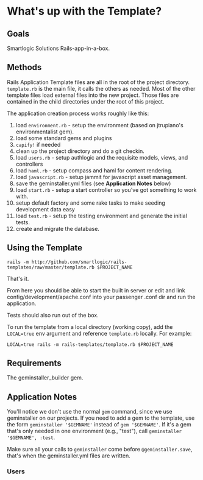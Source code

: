 # What's up with the Template?

## Goals

Smartlogic Solutions Rails-app-in-a-box.

## Methods

Rails Application Template files are all in the root of the project directory.
`template.rb` is the main file, it calls the others as needed. Most of the
other template files load external files into the new project. Those files are
contained in the child directories under the root of this project.

The application creation process works roughly like this:

1. load `environment.rb` - setup the environment (based on jtrupiano's environmentalist gem).
2. load some standard gems and plugins
3. `capify!` if needed
4. clean up the project directory and do a git checkin.
5. load `users.rb` - setup authlogic and the requisite models, views, and controllers
6. load `haml.rb` - setup compass and haml for content rendering.
7. load `javascript.rb` - setup jammit for javascript asset management.
8. save the geminstaller.yml files (see **Application Notes** below)
9. load `start.rb` - setup a start controller so you've got something to work with.
10. setup default factory and some rake tasks to make seeding development data easy
11. load `test.rb` - setup the testing environment and generate the initial tests.
12. create and migrate the database.

## Using the Template

    rails -m http://github.com/smartlogic/rails-templates/raw/master/template.rb $PROJECT_NAME

That's it.

From here you should be able to start the built in server or edit and link
config/development/apache.conf into your passenger .conf dir and run the application.

Tests should also run out of the box.

To run the template from a local directory (working copy), add the `LOCAL=true`
env argument and reference `template.rb` locally. For example:

    LOCAL=true rails -m rails-templates/template.rb $PROJECT_NAME

## Requirements

The geminstaller_builder gem.


## Application Notes

You'll notice we don't use the normal `gem` command, since we use geminstaller
on our projects. If you need to add a gem to the template, use the form
`geminstaller '$GEMNAME'` instead of `gem '$GEMNAME'`. If it's a gem that's
only needed in one environment (e.g., "test"), call `geminstaller '$GEMNAME',
:test`.

Make sure all your calls to `geminstaller` come before `@geminstaller.save`,
that's when the geminstaller.yml files are written.

### Users


